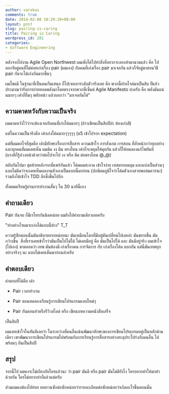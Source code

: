 ```yaml
---
author: varokas
comments: true
date: 2014-02-08 10:29:20+00:00
layout: post
slug: pairing-is-caring
title: Pairing is Caring
wordpress_id: 281
categories:
- Software Engineering
---
```


หลังจากไปงาน Agile Open Northwest ผมเพิ่งได้ไปทำสิ่งที่อยากจะลองทำมานานแล้ว คือ ไปลองจับคู่คนที่ไม่ค่อยเก่งเรื่อง pair (ผมเอง) กับคนที่เก่งเรื่อง pair มาเจอกัน แล้วก็จับคู่มาสอนวิธี pair กันจะได้เก่งกันมากขึ้นๆ




ผมโชคดี ในฐานะที่เป็นคนเริ่มเสนอ ก็ไปเจอเอาระดับตัวจริงเลย คือ พวกนี้ทำอไจล์มาเป็นสิบ ปีแล้ว ประมาณว่ารับการถ่ายทอดพลังมาโดยตรงจากพวกที่เซ็นต์ Agile Manifesto อ่ะครับ คือ พลังมันแน่นมากๆ เค้าก็ยิ้มๆ พยักหน้า แล้วบอกว่า "มาเจอกันได้"





## ความคาดหวังกับความเป็นจริง




ผมคาดหวังไว้ว่าจะต้องเจอกับคนที่เก่งโค้ดมากๆ (อ้าวเขียนเป็นสิบปีอ่ะ ต้องเก่งสิ)




แต่ในความเป็นจริงคือ เค้าเก่งโค้ดมากๆๆๆๆๆ (x5 เข้าไปจาก expectation)




แต่ที่ผมตกใจที่สุดคือ เค้ามีทักษะเรื่องการสื่อสาร ความเข้าใจ การสังเกต การสอน ที่ล้ำหน้ากว่าทุกอย่างและทุกคนที่ผมเคยเห็น ผมติด งง มึน ตรงไหน เค้าก็จะหยุดให้คุยกัน แล้วก็ให้ทดลองแก้ไขทันที (บางทีก็รู้ล่วงหน้าด้วยว่าต่อไปจะไป งง หรือ ติด ต่อตรงไหน @_@)




สลับกันไปมา สุดท้ายหลังจากที่แพร์กันแล้ว โค้ดผมสะอาด เข้าใจง่าย เทสครอบคลุม และแบ่งเป็นส่วนๆ แบบไม่คิดว่าจะเคยเห็นผลงานตัวเองเป็นแบบนี้มาก่อน (ปกติผมภูมิใจว่าโค้ดตัวเองสวยพอสมควรนะ) รวมถึงได้เข้าใจ TDD ลึกซึ้งขึ้นไปอีก




ทั้งหมดเรียนรู้ผ่านการทำงานสั้นๆ ใน 30 นาทีนี้เอง





## คำถามเดียว




Pair กันจบ ก็มีเรโทรกันนิดหน่อย ผมยิงไปคำถามเดียวเลยครับ




"ทำอย่างไรผมจะเก่งได้แบบนี้บ้าง" T_T




ความรู้สึกตอนนั้นมันอธิบายยากหน่อยนะ มันเหมือนโลกที่มีอยู่มันเปลี่ยนไปเลยอ่ะ มันขยายขึ้น มันกว้างขึ้น  สิ่งที่เราเคยเข้าใจว่ามันเป็นไปไม่ได้ ไม่เคยมีอยู่ คือ มันเป็นไปได้ และ มันมีอยู่จริง ผมเข้าใจ (ไปเอง) มาตลอดว่า เทพ มันต้องมี เก่งเรื่องคน การจัดการ กับ เก่งเรื่องโค้ด แยกกัน แต่นี่มันเทพทุกอย่างจริงๆ นะ แบบไม่เคยเห็นมาก่อนอ่ะครับ





## คำตอบเดียว




คำตอบที่ได้คือ เค้า






	
  * Pair เวลาทำงาน

	
  * Pair ตอนทดลองเรียนรู้การเขียนโปรแกรมแบบใหม่ๆ

	
  * Pair กันตอนทำหรือรีวิวสไลด์ หรือ เขียนบทความหนังสือเสร็จ


เป็นสิบปี

ผมเลยเข้าใจในทันทีเลยว่า ในระหว่างที่คนอื่นเน้นพัฒนาทักษะของการเขียนโปรแกรมอยู่เป็นหลักด้านเดียว เขาพัฒนาการเขียนโปรแกรมไปพร้อมกับการเรียนรู้การสื่อสารอย่างทะลุประโปร่งกับคนอื่น ไปพร้อมๆ กันเป็นสิบปี


## สรุป




จากนี้ไป ผมคงจะไม่เถียงกับใครแล้วนะ ว่า pair มันดี หรือ pair มันไม่ดียังไง ใครอยากทำให้มาทำด้วยกัน ใครไม่อยากทำก็แล้วแต่ครับ




ส่วนผมคงต้องไปย่อย ทบทวนซักต่อซักหน่อยว่ารายละเอียดต่อซักหน่อยว่าเกิดอะไรขึ้นตอนนั้น
